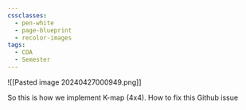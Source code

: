```yaml
---
cssclasses:
  - pen-white
  - page-blueprint
  - recolor-images
tags:
  - COA
  - Semester
---
```

![[Pasted image 20240427000949.png]]

So this is how we implement K-map (4x4).
How to fix this Github issue 